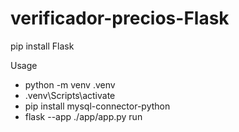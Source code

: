 # verificador-precios-Flask

pip install Flask

Usage
- python -m venv .venv
- .venv\Scripts\activate
- pip install mysql-connector-python
- flask --app ./app/app.py run
